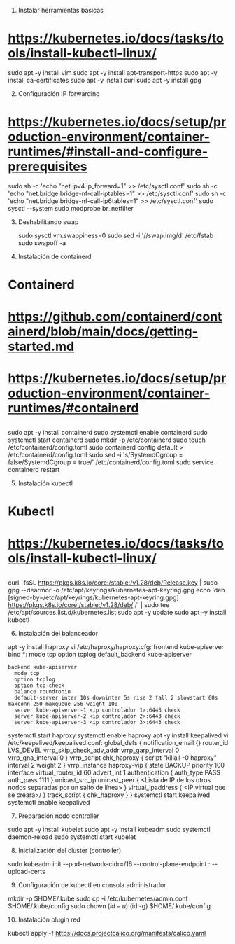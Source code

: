 1. Instalar herramientas básicas

  # https://kubernetes.io/docs/tasks/tools/install-kubectl-linux/
  sudo apt -y install vim
  sudo apt -y install apt-transport-https
  sudo apt -y install ca-certificates
  sudo apt -y install curl
  sudo apt -y install gpg

2. Configuración IP forwarding

  # https://kubernetes.io/docs/setup/production-environment/container-runtimes/#install-and-configure-prerequisites
  sudo sh -c 'echo "net.ipv4.ip_forward=1" >> /etc/sysctl.conf'
  sudo sh -c 'echo "net.bridge.bridge-nf-call-iptables=1" >> /etc/sysctl.conf'
  sudo sh -c 'echo "net.bridge.bridge-nf-call-ip6tables=1" >> /etc/sysctl.conf'
  sudo sysctl --system
  sudo modprobe br_netfilter

3. Deshabilitando swap

   sudo sysctl vm.swappiness=0
   sudo sed -i '/\/swap.img/d' /etc/fstab
   sudo swapoff -a

4. Instalación de containerd

  ###
  # Containerd
  # https://github.com/containerd/containerd/blob/main/docs/getting-started.md
  # https://kubernetes.io/docs/setup/production-environment/container-runtimes/#containerd
  ##
  sudo apt -y install containerd
  sudo systemctl enable containerd
  sudo systemctl start containerd
  sudo mkdir -p /etc/containerd
  sudo touch /etc/containerd/config.toml
  sudo containerd config default > /etc/containerd/config.toml
  sudo sed -i 's/SystemdCgroup = false/SystemdCgroup = true/' /etc/containerd/config.toml
  sudo service containerd restart

5. Instalación kubectl

  ##
  # Kubectl
  # https://kubernetes.io/docs/tasks/tools/install-kubectl-linux/
  ##
  curl -fsSL https://pkgs.k8s.io/core:/stable:/v1.28/deb/Release.key | sudo gpg --dearmor -o /etc/apt/keyrings/kubernetes-apt-keyring.gpg
  echo 'deb [signed-by=/etc/apt/keyrings/kubernetes-apt-keyring.gpg] https://pkgs.k8s.io/core:/stable:/v1.28/deb/ /' | sudo tee /etc/apt/sources.list.d/kubernetes.list
  sudo apt -y update
  sudo apt -y install kubectl

6. Instalación del balanceador

  apt -y install haproxy
  vi /etc/haproxy/haproxy.cfg:
    frontend kube-apiserver
      bind *:<puerto balanceador>
      mode tcp
      option tcplog
      default_backend kube-apiserver

    backend kube-apiserver
      mode tcp
      option tcplog
      option tcp-check
      balance roundrobin
      default-server inter 10s downinter 5s rise 2 fall 2 slowstart 60s maxconn 250 maxqueue 256 weight 100
      server kube-apiserver-1 <ip controlador 1>:6443 check
      server kube-apiserver-2 <ip controlador 2>:6443 check
      server kube-apiserver-3 <ip controlador 3>:6443 check
  systemctl start haproxy
  systemctl enable haproxy
  apt -y install keepalived
  vi /etc/keepalived/keepalived.conf:
    global_defs {
      notification_email {}
      router_id LVS_DEVEL
      vrrp_skip_check_adv_addr
      vrrp_garp_interval 0
      vrrp_gna_interval 0
    }
    vrrp_script chk_haproxy {
      script "killall -0 haproxy"
      interval 2
      weight 2
    }
    vrrp_instance haproxy-vip {
      state BACKUP
      priority 100
      interface <interfaz de red>
      virtual_router_id 60
      advert_int 1
      authentication {
        auth_type PASS
        auth_pass 1111
      }
      unicast_src_ip <ip de la interfaz de red>
      unicast_peer {
        <Lista de IP de los otros nodos separadas por un salto de línea>
      }
      virtual_ipaddress {
        <IP virtual que se creará>/<subred de la ip>
      }
      track_script {
        chk_haproxy
      }
    }
  systemctl start keepalived
  systemctl enable keepalived

7. Preparación nodo controller

  sudo apt -y install kubelet
  sudo apt -y install kubeadm
  sudo systemctl daemon-reload
  sudo systemctl start kubelet

8. Inicialización del cluster (controller)

  sudo kubeadm init --pod-network-cidr=<subred kubernetes>/16 --control-plane-endpoint <ip virtual>:<puerto ip virtual> --upload-certs

9. Configuración de kubectl en consola administrador

  mkdir -p $HOME/.kube
  sudo cp -i /etc/kubernetes/admin.conf $HOME/.kube/config
  sudo chown $(id -u):$(id -g) $HOME/.kube/config

10. Instalación plugin red

  kubectl apply -f https://docs.projectcalico.org/manifests/calico.yaml

